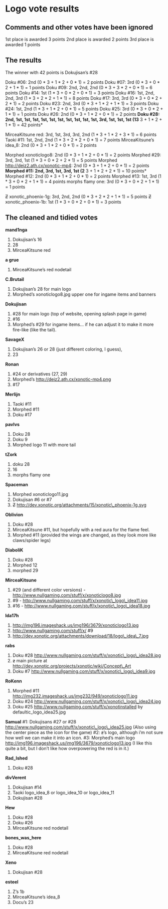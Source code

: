 Logo vote results
=================

Comments and other votes have been ignored
------------------------------------------

1st place is awarded 3 points
2nd place is awarded 2 points
3rd place is awarded 1 points

The results
-----------

The winner with 42 points is Dokujisan’s \#28

Doku \#06: 2nd (0 \* 3 + 1 \* 2 + 0 \* 1) = 2 points
Doku \#07: 3rd (0 \* 3 + 0 \* 2 + 1 \* 1) = 1 points
Doku \#09: 2nd, 2nd, 2nd (0 \* 3 + 3 \* 2 + 0 \* 1) = 6 points
Doku \#14: 1st (1 \* 3 + 0 \* 2 + 0 \* 1) = 3 points
Doku \#16: 1st, 2nd, 2nd, 3rd (1 \* 3 + 2 \* 2 + 1 \* 1) = 8 points
Doku \#17: 3rd, 3rd (0 \* 3 + 0 \* 2 + 2 \* 1) = 2 points
Doku \#23: 2nd, 3rd (0 \* 3 + 1 \* 2 + 1 \* 1) = 3 points
Doku \#24: 1st, 2nd (1 \* 3 + 1 \* 2 + 0 \* 1) = 5 points
Doku \#25: 3rd (0 \* 3 + 0 \* 2 + 1 \* 1) = 1 points
Doku \#26: 2nd (0 \* 3 + 1 \* 2 + 0 \* 1) = 2 points
**Doku \#28: 2nd, 1st, 1st, 1st, 1st, 1st, 1st, 1st, 1st, 1st, 1st, 3rd, 1st, 1st, 1st (13** 3 + 1 \* 2 + 1 \* 1) = 42 points\*

MirceaKitsune red: 3rd, 1st, 3rd, 3rd, 2nd (1 \* 3 + 1 \* 2 + 3 \* 1) = 6 points
Taoki \#11: 1st, 2nd, 2nd (1 \* 3 + 2 \* 2 + 0 \* 1) = 7 points
MirceaKitsune’s idea\_8: 2nd (0 \* 3 + 1 \* 2 + 0 \* 1) = 2 points

Morphed xonoticlogo8: 2nd (0 \* 3 + 1 \* 2 + 0 \* 1) = 2 points
Morphed \#29: 3rd, 3rd, 1st (1 \* 3 + 0 \* 2 + 2 \* 1) = 5 points
Morphed http://deiz2.ath.cx/xonotic-mp4: 2nd (0 \* 3 + 1 \* 2 + 0 \* 1) = 2 points
**Morphed \#11: 2nd, 3rd, 1st, 3rd, 1st (2** 3 + 1 \* 2 + 2 \* 1) = 10 points\*
Morphed \#12: 2nd (0 \* 3 + 1 \* 2 + 0 \* 1) = 2 points
Morphed \#13: 1st, 3rd (1 \* 3 + 0 \* 2 + 1 \* 1) = 4 points
morphs flamy one: 3rd (0 \* 3 + 0 \* 2 + 1 \* 1) = 1 points

~~Z~~ xonotic\_phoenix-1g: 3rd, 2nd, 2nd (0 \* 3 + 2 \* 2 + 1 \* 1) = 5 points
~~Z~~ xonotic\_phoenix-1b: 1st (1 \* 3 + 0 \* 2 + 0 \* 1) = 3 points

The cleaned and tidied votes
----------------------------

**mand1nga**
1. Dokujisan’s 16
2. 28
3. MirceaKitsune red

**a grue**
1. MirceaKitsune’s red nodetail

**C.Brutail**
1. Dokujisan’s 28 for main logo
2. Morphed’s xonoticlogo8.jpg upper one for ingame items and banners

**Dokujisan**
1. \#28 for main logo (top of website, opening splash page in game)
2. \#16
3. Morphed’s \#29 for ingame items… if he can adjust it to make it more fire-like (like the tail).

**SavageX**
1. Dokujisan’s 26 or 28 (just different coloring, I guess),
2. 23

**Ronan**
1. \#24 or derivatives (27, 29)
2. Morphed’s http://deiz2.ath.cx/xonotic-mp4.png
3. \#17

**Merlijn**
1. Taoki \#11
2. Morphed \#11
3. Doku \#17

**pavlvs**
1. Doku 28
2. Doku 9
3. Morphed logo 11 with more tail

**tZork**
1. doku 28
2. 16
3. morphs flamy one

**Spaceman**
1. Morphed xonoticlogo11.jpg
2. Dokujisan \#6 or \#7
3. ~~Z~~ http://dev.xonotic.org/attachments/15/xonotic\_phoenix-1g.svg

**Oblivion**
1. Doku \#28
2. MirceaKitsune \#11, but hopefully with a red aura for the flame feel.
3. Morphed \#11 (provided the wings are changed, as they look more like claws/spider legs)

**DiaboliK**
1. Doku \#28
2. Morphed 12
3. morphed 29

**MirceaKitsune**
1. \#29 (and different color versions) - http://www.nullgaming.com/stuff/x/xonoticlogo8.jpg
2. \#9 - http://www.nullgaming.com/stuff/x/xonotic\_logo\_idea11.jpg
3. \#16 - http://www.nullgaming.com/stuff/x/xonotic\_logo\_idea18.jpg

**lda17h**
1. http://img196.imageshack.us/img196/3679/xonoticlogo13.jpg
2. http://www.nullgaming.com/stuff/x/ \#9
3. http://dev.xonotic.org/attachments/download/18/logo\_idea\_7.jpg

**rabs**
1. Doku \#28 http://www.nullgaming.com/stuff/x/xonotic\_logo\_idea28.jpg
2. ~~z~~ main picture at http://dev.xonotic.org/projects/xonotic/wiki/Concept\_Art
3. Doku \#7 http://www.nullgaming.com/stuff/x/xonotic\_logo\_idea9.jpg

**RoKenn**
1. Morphed \#11 http://img232.imageshack.us/img232/949/xonoticlogo11.jpg
2. Doku \#24 http://www.nullgaming.com/stuff/x/xonotic\_logo\_idea24.jpg
3. Doku \#25 http://www.nullgaming.com/stuff/x/xonotinstalled by defaultic\_logo\_idea25.jpg

**Samual**
\#1: Dokujisans \#27 or \#28 http://www.nullgaming.com/stuff/x/xonotic\_logo\_idea25.jpg (Also using the center piece as the icon for the game)
\#2: ~~z~~’s logo, although i’m not sure how well we can make it into an icon.
\#3: Morphed’s main logo http://img196.imageshack.us/img196/3679/xonoticlogo13.jpg (I like this quite a bit, but I don’t like how overpowering the red is in it.)

**Rad\_Ished**
1. Doku \#28

**divVerent**
1. Dokujisan \#14
2. Taoki logo\_idea\_8 or logo\_idea\_10 or logo\_idea\_11
3. Dokujisan \#28

**Hew**
1. Doku \#28
2. Doku \#26
3. MirceaKitsune red nodetail

**bones\_was\_here**
1. Doku \#28
2. MirceaKitsune red nodetail

**Xeno**
1. Dokujisan \#28

**esteel**
1. Z’s 1b
2. MirceaKitsune’s idea\_8
3. Docu’s 23


